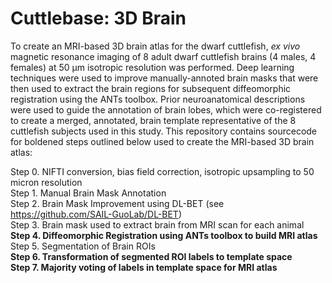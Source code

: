 # Cuttlebase: 3D Brain
 
To create an MRI-based 3D brain atlas for the dwarf cuttlefish, _ex vivo_ magnetic resonance imaging of 8 adult dwarf cuttlefish brains (4 males, 4 females) at 50 µm isotropic resolution was performed. Deep learning techniques were used to improve manually-annoted brain masks that were then used to extract the brain regions for subsequent diffeomorphic registration using the ANTs toolbox. Prior neuroanatomical descriptions were used to guide the annotation of brain lobes, which were co-registered to create a merged, annotated, brain template representative of the 8 cuttlefish subjects used in this study. This repository contains sourcecode for boldened steps outlined below used to create the MRI-based 3D brain atlas:

Step 0. NIFTI conversion, bias field correction, isotropic upsampling to 50 micron resolution  
Step 1. Manual Brain Mask Annotation  
Step 2. Brain Mask Improvement using DL-BET (see https://github.com/SAIL-GuoLab/DL-BET)  
Step 3. Brain mask used to extract brain from MRI scan for each animal  
**Step 4. Diffeomorphic Registration using ANTs toolbox to build MRI atlas**  
Step 5. Segmentation of Brain ROIs  
**Step 6. Transformation of segmented ROI labels to template space**  
**Step 7. Majority voting of labels in template space for MRI atlas**
